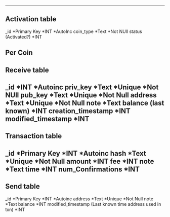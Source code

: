 -------------------------
Activation table
-------------------------
_id
*Primary Key
*INT
*AutoInc
coin_type
*Text
*Not NUll
status (Activated?)
*INT

Per Coin
-------------------------
Receive table
-------------------------
_id
*INT
*Autoinc
priv_key
*Text
*Unique
*Not NUll
pub_key
*Text
*Unique
*Not Null
address
*Text
*Unique
*Not Null
note
*Text
balance (last known)
*INT
creation_timestamp
*INT
modified_timestamp
*INT
-------------------------
Transaction table
-------------------------
_id
*Primary Key
*INT
*Autoinc
hash
*Text
*Unique
*Not Null
amount
*INT
fee
*INT
note
*Text
time
*INT
num_Confirmations
*INT
-------------------------
Send table
-------------------------
_id
*Primary Key
*INT
*Autoinc
address
*Text
*Unique
*Not Null
note
*Text
balance
*INT
modified_timestamp (Last known time address used in txn)
*INT